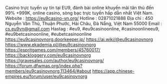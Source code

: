 Casino trực tuyến uy tín tại EU9, đánh bài online khuyến mãi tân thủ đến 99% +999K, online casino, sòng bạc trực tuyến hấp dẫn nhất Việt Nam.
Website : https://eu9casino-vn.org/
Hotline : 02871021888
Địa chỉ : 450 Nguyễn Văn Thủ, Thuận Phước, Hải Châu, Đà Nẵng, Việt Nam 55000
Email : cs.eu9vn@gmail.com
Hastag : #eu9, #eu9casinoonline, #casinoonlineeu9, #eu9betcasinoonline, #eubetcasinoonline
https://eu9casinovnorg.doorkeeper.jp/
https://ai.wiki/@eu9casinovnorg
https://www.ekademia.pl/@eu9casinovnorg
https://espritgames.com/members/45760017/
https://backloggery.com/eu9casinovnorg
https://gravesales.com/author/eu9casinovnorg/
https://forum.dfwmas.org/index.php?members/eu9casinovnorg.113464/#about
https://app.chinese-empires.eu/forum/user/eu9casinovnorg

